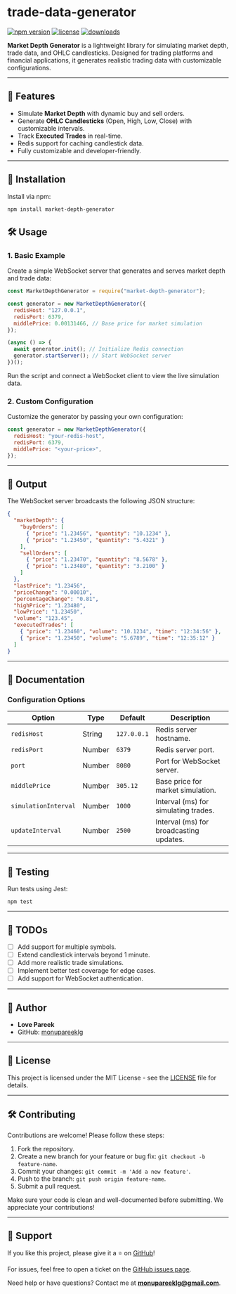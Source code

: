 # trade-data-generator

[![npm version](https://img.shields.io/npm/v/trade-data-generator.svg)](https://www.npmjs.com/package/trade-data-generator)
[![license](https://img.shields.io/npm/l/trade-data-generator.svg)](https://github.com/monupareeklg/trade-data-generator/blob/master/LICENSE)
[![downloads](https://img.shields.io/npm/dm/trade-data-generator.svg)](https://www.npmjs.com/package/trade-data-generator)

**Market Depth Generator** is a lightweight library for simulating market depth, trade data, and OHLC candlesticks. Designed for trading platforms and financial applications, it generates realistic trading data with customizable configurations.

---

## 🌟 Features

- Simulate **Market Depth** with dynamic buy and sell orders.
- Generate **OHLC Candlesticks** (Open, High, Low, Close) with customizable intervals.
- Track **Executed Trades** in real-time.
- Redis support for caching candlestick data.
- Fully customizable and developer-friendly.

---

## 🚀 Installation

Install via npm:

```bash
npm install market-depth-generator
```

## 🛠️ Usage

### 1. Basic Example

Create a simple WebSocket server that generates and serves market depth and trade data:

```javascript
const MarketDepthGenerator = require("market-depth-generator");

const generator = new MarketDepthGenerator({
  redisHost: "127.0.0.1",
  redisPort: 6379,
  middlePrice: 0.00131466, // Base price for market simulation
});

(async () => {
  await generator.init(); // Initialize Redis connection
  generator.startServer(); // Start WebSocket server
})();
```

Run the script and connect a WebSocket client to view the live simulation data.

### 2. Custom Configuration

Customize the generator by passing your own configuration:

```javascript
const generator = new MarketDepthGenerator({
  redisHost: "your-redis-host",
  redisPort: 6379,
  middlePrice: "<your-price>",
});
```

---

## 📡 Output

The WebSocket server broadcasts the following JSON structure:

```json
{
  "marketDepth": {
    "buyOrders": [
      { "price": "1.23456", "quantity": "10.1234" },
      { "price": "1.23450", "quantity": "5.4321" }
    ],
    "sellOrders": [
      { "price": "1.23470", "quantity": "8.5678" },
      { "price": "1.23480", "quantity": "3.2100" }
    ]
  },
  "lastPrice": "1.23456",
  "priceChange": "0.00010",
  "percentageChange": "0.81",
  "highPrice": "1.23480",
  "lowPrice": "1.23450",
  "volume": "123.45",
  "executedTrades": [
    { "price": "1.23460", "volume": "10.1234", "time": "12:34:56" },
    { "price": "1.23450", "volume": "5.6789", "time": "12:35:12" }
  ]
}
```

---

## 📖 Documentation

### Configuration Options

| Option               | Type   | Default     | Description                             |
| -------------------- | ------ | ----------- | --------------------------------------- |
| `redisHost`          | String | `127.0.0.1` | Redis server hostname.                  |
| `redisPort`          | Number | `6379`      | Redis server port.                      |
| `port`               | Number | `8080`      | Port for WebSocket server.              |
| `middlePrice`        | Number | `305.12`    | Base price for market simulation.       |
| `simulationInterval` | Number | `1000`      | Interval (ms) for simulating trades.    |
| `updateInterval`     | Number | `2500`      | Interval (ms) for broadcasting updates. |

---

## 🧪 Testing

Run tests using Jest:

```
npm test
```

---

## 📌 TODOs

- [ ] Add support for multiple symbols.
- [ ] Extend candlestick intervals beyond 1 minute.
- [ ] Add more realistic trade simulations.
- [ ] Implement better test coverage for edge cases.
- [ ] Add support for WebSocket authentication.

---

## 👤 Author

- **Love Pareek**
- GitHub: [monupareeklg](https://github.com/monupareeklg)

---

## 📄 License

This project is licensed under the MIT License - see the [LICENSE](https://github.com/monupareeklg/trade-data-generator/blob/master/LICENSE) file for details.

---

## 🛠️ Contributing

Contributions are welcome! Please follow these steps:

1. Fork the repository.
2. Create a new branch for your feature or bug fix: `git checkout -b feature-name`.
3. Commit your changes: `git commit -m 'Add a new feature'`.
4. Push to the branch: `git push origin feature-name`.
5. Submit a pull request.

Make sure your code is clean and well-documented before submitting. We appreciate your contributions!

---

## 🌟 Support

If you like this project, please give it a ⭐️ on [GitHub](https://github.com/monupareeklg/trade-data-generator)!

For issues, feel free to open a ticket on the [GitHub issues page](https://github.com/monupareeklg/trade-data-generator/issues).

Need help or have questions? Contact me at **monupareeklg@gmail.com**.
